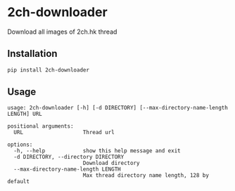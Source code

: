 # 2ch-downloader

Download all images of 2ch.hk thread

## Installation

``` sh
pip install 2ch-downloader
```

## Usage

```
usage: 2ch-downloader [-h] [-d DIRECTORY] [--max-directory-name-length LENGTH] URL

positional arguments:
  URL                   Thread url

options:
  -h, --help            show this help message and exit
  -d DIRECTORY, --directory DIRECTORY
                        Download directory
  --max-directory-name-length LENGTH
                        Max thread directory name length, 128 by default
```

